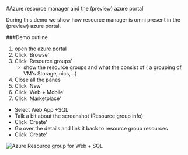 #Azure resource manager and the (preview) azure portal

During this demo we show how resource manager is omni present in the (preview) azure portal.

###Demo outline

1. open the [azure portal][1]
2. Click 'Browse'
3. Click 'Resource groups'
    * show the resource groups and what the consist of ( a grouping of, VM's Storage, nics,...)
4. Close all the panes
5. Click 'New'
6. Click 'Web + Mobile'
7. Click 'Marketplace'
  * Select Web App +SQL
  * Talk a bit about the screenshot (Resource group info)
  * Click 'Create'
  * Go over the details and link it back to resource group resources
  * Click 'Create'

![Azure Resource group for Web + SQL](/path/to/img.jpg)

[1]:http://portal.azure.com
